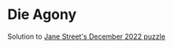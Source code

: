 # Die Agony

Solution to [Jane Street's December 2022 puzzle](https://www.janestreet.com/puzzles/die-agony-index/)
